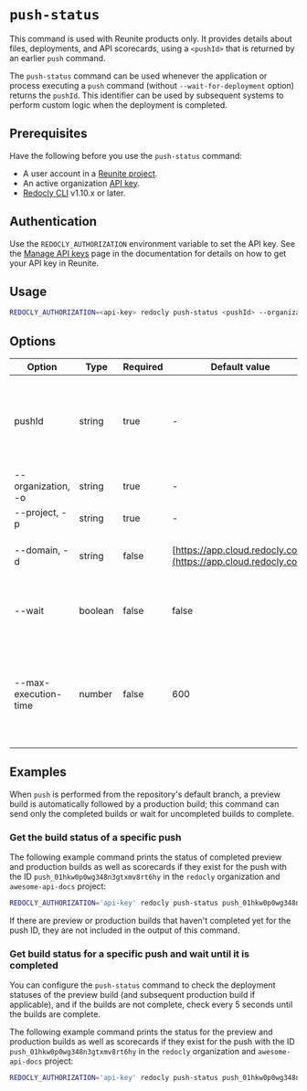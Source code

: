 # `push-status`

This command is used with Reunite products only.
It provides details about files, deployments, and API scorecards, using a `<pushId>` that is returned by an earlier `push` command.

The `push-status` command can be used whenever the application or process executing a `push` command (without `--wait-for-deployment` option) returns the `pushId`.
This identifier can be used by subsequent systems to perform custom logic when the deployment is completed.

## Prerequisites

Have the following before you use the `push-status` command:

- A user account in a [Reunite project](https://auth.cloud.redocly.com/).
- An active organization [API key](https://redocly.com/docs/realm/setup/how-to/api-keys).
- [Redocly CLI](../installation.md) v1.10.x or later.

## Authentication

Use the `REDOCLY_AUTHORIZATION` environment variable to set the API key.
See the [Manage API keys](https://redocly.com/docs/realm/setup/how-to/api-keys) page in the documentation for details on how to get your API key in Reunite.

## Usage

```bash
REDOCLY_AUTHORIZATION=<api-key> redocly push-status <pushId> --organization <orgSlug> --project <projectSlug> [--wait] [--max-execution-time <timeInSeconds>]
```

## Options

| Option               | Type    | Required | Default value                                                  | Description                                                                                                       |
| -------------------- | ------- | -------- | -------------------------------------------------------------- | ----------------------------------------------------------------------------------------------------------------- |
| pushId               | string  | true     | -                                                              | Identifier of the push you are tracking. Returned as result of the [`push`](./push.md) command.                   |
| --organization, -o   | string  | true     | -                                                              | [Organization slug](https://redocly.com/docs/realm/setup/how-to/git-providers/gitlab-self-managed#find-org-slug). |
| --project, -p        | string  | true     | -                                                              | [Project slug](https://redocly.com/docs/realm/setup/how-to/git-providers/gitlab-self-managed#find-org-slug).      |
| --domain, -d         | string  | false    | [https://app.cloud.redocly.com](https://app.cloud.redocly.com) | The domain that the `push` command pushed to.                                                                     |
| --wait               | boolean | false    | false                                                          | Waits until the build is completed if it is in progress.                                                          |
| --max-execution-time | number  | false    | 600                                                            | Maximum wait time for build completion in seconds (used in conjunction with the `--wait` option).                 |

## Examples

When `push` is performed from the repository's default branch, a preview build is automatically followed by a production build; this command can send only the completed builds or wait for uncompleted builds to complete.

### Get the build status of a specific push

The following example command prints the status of completed preview and production builds as well as scorecards if they exist for the push with the ID `push_01hkw0p0wg348n3gtxmv8rt6hy` in the `redocly` organization and `awesome-api-docs` project:

```bash
REDOCLY_AUTHORIZATION='api-key' redocly push-status push_01hkw0p0wg348n3gtxmv8rt6hy -o=redocly -p=awesome-api-docs
```

If there are preview or production builds that haven't completed yet for the push ID, they are not included in the output of this command.

### Get build status for a specific push and wait until it is completed

You can configure the `push-status` command to check the deployment statuses of the preview build (and subsequent production build if applicable), and if the builds are not complete, check every 5 seconds until the builds are complete.

The following example command prints the status for the preview and production builds as well as scorecards if they exist for the push with the ID `push_01hkw0p0wg348n3gtxmv8rt6hy` in the `redocly` organization and `awesome-api-docs` project:

```bash
REDOCLY_AUTHORIZATION='api-key' redocly push-status push_01hkw0p0wg348n3gtxmv8rt6hy -o=redocly -p=awesome-api-docs --wait
```
